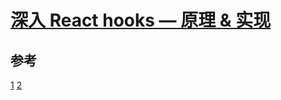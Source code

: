 # [深入 React hooks — 原理 & 实现](https://zhuanlan.zhihu.com/p/88734130)


## 参考

[1](http://www.ruanyifeng.com/blog/2012/07/three_ways_to_define_a_javascript_class.html)
[2](https://github.com/lgwebdream/FE-Interview/issues/1219)